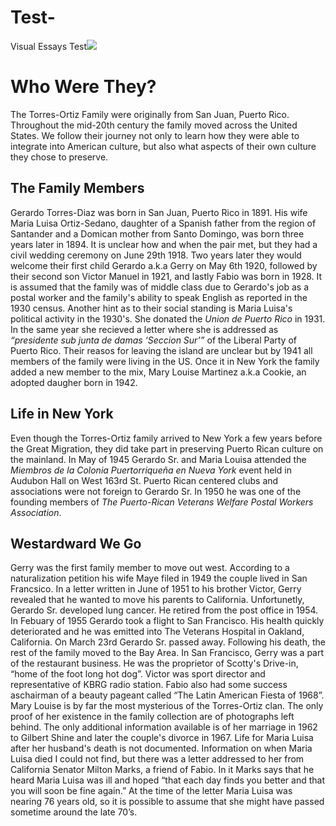 # Test-
Visual Essays Test<a href="https://juncture-digital.org"><img src="https://juncture-digital.org/images/ve-button.png"></a>

<param ve-config 
       title="The Torres-Ortiz Family"
       author="Natalie Saldarriaga"
       banner="https://raicesculturalcenter.org/wp-content/uploads/2023/01/Torres-Ortiz-Family-1-scaled.jpeg" 
       layout="vertical">

<!-- Entities discussed throughout the essay are typically defined before the essay text and
     are thus available in all text.  Entity identifiers (QIDs) can be found in either
     Wikipedia or Wikidata (https://www.wikidata.org)> -->
<param ve-entity eid="Q41211"> <!-- San Juan -->
<param ve-entity eid="Q41264"> <!-- Johannes Vermeer -->
<param ve-entity eid="Q221092"> <!-- Mauritshuis -->
<param ve-entity eid="Q36600"> <!-- The Hague -->

# Who Were They?

The Torres-Ortiz Family were originally from San Juan, Puerto Rico. Throughout the mid-20th century the family moved across the United States. We follow their journey not only to learn how they were able to integrate into American culture, but also what aspects of their own culture they chose to preserve. 
<param ve-image 
       label="Gerardo Sr., María Luisa, & Cookie" 
       description="Gerardo Sr., María Luisa, & Cookie." 
       license="public domain" 
       url="https://raicesculturalcenter.org/wp-content/uploads/2023/01/Gerardo-in-NY-scaled.jpeg">
 
## The Family Members

Gerardo Torres-Diaz was born in San Juan, Puerto Rico in 1891. His wife Maria Luisa Ortiz-Sedano, daughter of a Spanish father from the region of Santander and a Domican mother from Santo Domingo, was born three years later in 1894. It is unclear how and when the pair met, but they had a civil wedding ceremony on June 29th 1918. Two years later they would welcome their first child Gerardo a.k.a Gerry on May 6th 1920, followed by their second son Victor Manuel in 1921, and lastly Fabio was born in 1928. It is assumed that the family was of middle class due to Gerardo's job as a postal worker and the family's ability to speak English as reported in the 1930 census. Another hint as to their social standing is Maria Luisa's political activity in the 1930's. She donated the _Union de Puerto Rico_ in 1931. In the same year she recieved a letter where she is addressed as _“presidente sub junta de damas ‘Seccion Sur’”_ of the Liberal Party of Puerto Rico. Their reasos for leaving the island are unclear but by 1941 all members of the family were living in the US. Once it in New York the family added a new member to the mix, Mary Louise Martinez a.k.a Cookie, an adopted daugher born in 1942.  
<param ve-image 
       label="A young Gerardo Sr." 
       description="A young Gerardo Sr." 
       license="public domain" 
       url="https://raicesculturalcenter.org/wp-content/uploads/2023/01/Gerardo-Torres-Sr-scaled.jpeg">
 
 ## Life in New York
 
Even though the Torres-Ortiz family arrived to New York a few years before the Great Migration, they did take part in preserving Puerto Rican culture on the mainland. In May of 1945 Gerardo Sr. and Maria Louisa attended the _Miembros de la Colonia Puertorriqueña en Nueva York_ event held in Audubon Hall on West 163rd St. Puerto Rican centered clubs and associations were not foreign to Gerardo Sr. In 1950 he was one of the founding members of _The Puerto-Rican Veterans Welfare Postal Workers Association_.
<param ve-image 
       label="The Family on a rooftop" 
       description="The Family on a rooftop" 
       license="public domain" 
       url="https://raicesculturalcenter.org/wp-content/uploads/2023/01/Gerado-family.jpeg">
       
## Westardward We Go

Gerry was the first family member to move out west. According to a naturalization petition his wife Maye filed in 1949 the couple lived in San Francsico. In a letter written in June of 1951 to his brother Victor, Gerry revealed that he wanted to move his parents to California. Unfortunetly, Gerardo Sr. developed lung cancer. He retired from the post office in 1954. In Febuary of 1955 Gerardo took a flight to San Francisco. His health quickly deteriorated and he was emitted into The Veterans Hospital in Oakland, California. On March 23rd Gerardo Sr. passed away. Following his death, the rest of the family moved to the Bay Area. In San Francisco, Gerry was a part of the restaurant business. He was the proprietor of Scotty's Drive-in, “home of the foot long hot dog”. Victor was sport director and representative of KBRG radio station. Fabio also had some success aschairman of a beauty pageant called “The Latin American Fiesta of 1968”. Mary Louise is by far the most mysterious of the Torres-Ortiz clan. The only proof of her existence in the family collection are of photographs left behind. The only additional information available is of her marriage in 1962 to Gilbert Shine and later the couple's divorce in 1967. Life for Maria Luisa after her husband's death is not documented. Information on when Maria Luisa died I could not find, but there was a letter addressed to her from California Senator Milton Marks, a friend of Fabio. In it Marks says that he heard Maria Luisa was ill and hoped “that each day finds you better and that you will soon be fine again.” At the time of the letter Maria Luisa was nearing 76 years old, so it is possible to assume that she might have passed sometime around the late 70’s.    
<param ve-image 
       label="Fabio" 
       description="Fabio" 
       license="public domain" 
       url="https://raicesculturalcenter.org/wp-content/uploads/2023/01/Fabio-Torres-Ortiz-2-scaled.jpeg">
      




